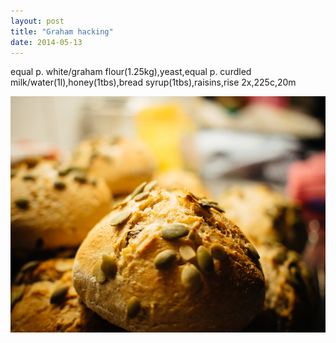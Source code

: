 ```yaml
---
layout: post
title: "Graham hacking"
date: 2014-05-13
---
```


equal p. white/graham flour(1.25kg),yeast,equal p. curdled milk/water(1l),honey(1tbs),bread syrup(1tbs),raisins,rise 2x,225c,20m

![Graham bread](/images/P5120020.jpg)
